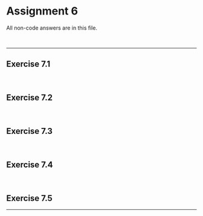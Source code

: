 # Assignment 6

All non-code answers are in this file.

</br>

---

## Exercise 7.1

</br>

## Exercise 7.2

</br>

## Exercise 7.3

</br>

## Exercise 7.4

</br>

## Exercise 7.5

</b>

---